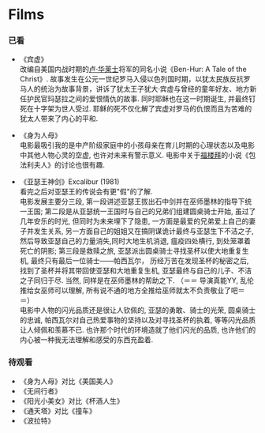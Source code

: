 # Films

### 已看

- 《宾虚》	
	改编自美国内战时期的[卢·华莱士](https://en.wikipedia.org/wiki/Lew_Wallace)将军的同名小说《Ben-Hur: A Tale of the Christ》. 故事发生在公元一世纪罗马入侵以色列国时期，以犹太民族反抗罗马人的统治为故事背景，讲诉了犹太王子犹大·宾虚与曾经的童年好友、地方新任护民官玛瑟拉之间的爱恨情仇的故事. 同时耶稣也在这一时期诞生, 并最终钉死在十字架为世人受过. 耶稣的死不仅化解了宾虚对罗马的仇恨而且为苦难的犹太人带来了内心的平和.
	
- 《身为人母》	
	电影最吸引我的是中产阶级家庭中的小孩母亲在育儿时期的心理状态以及电影中其他人物心灵的空虚, 也许对未来有警示意义. 电影中关于[福楼拜](https://zh.wikipedia.org/wiki/%E5%8F%A4%E6%96%AF%E5%A1%94%E5%A4%AB%C2%B7%E7%A6%8F%E6%A8%93%E6%8B%9C)的小说《包法利夫人》的讨论也很有趣.
	
- 《亚瑟王神剑》Excalibur (1981)		
	看完之后对亚瑟王的传说会有更"假"的了解. 	
	电影发展主要分三段, 第一段讲述亚瑟王拔出石中剑并在巫师墨林的指导下统一王国; 第二段是从亚瑟统一王国时与自己的兄弟们组建圆桌骑士开始, 虽过了几年安乐的时光, 但同时为未来埋下了隐患, 一方面是最爱的兄弟爱上自己的妻子并发生关系, 另一方面自己的姐姐又在搞阴谋诡计最终与亚瑟生下不洁之子, 然后导致亚瑟自己的力量消失,同时大地生机消退, 瘟疫四处横行, 到处笼罩着死亡的阴影; 第三段是救赎之旅, 亚瑟派出圆桌骑士寻找圣杯以使大地重复生机, 最终只有最后一位骑士——帕西瓦尔， 历经万苦在发现圣杯的秘密之后, 找到了圣杯并将其带回使亚瑟和大地重复生机, 亚瑟最终与自己的儿子、不洁之子同归于尽. 当然, 同样是在巫师墨林的帮助之下. （＝＝ 导演真能YY, 乱伦推给女巫师可以理解, 所有说不通的地方全推给巫师就太不负责敬业了吧＝＝）		
	电影中人物的闪光品质还是很让人钦佩的, 亚瑟的勇敢、骑士的光荣, 圆桌骑士的忠诚, 帕西瓦尔对自己热爱事物的坚持以及对寻找圣杯的执着, 等等闪光品质让人倾佩和羡慕不已. 也许那个时代的环境造就了他们闪光的品质, 也许他们的内心被一种我无法理解和感受的东西充盈着.
	
### 待观看
- 《身为人母》对比《美国美人》
- 《无间行者》
- 《阳光小美女》对比《杯酒人生》
- 《通天塔》对比《撞车》
- 《波拉特》
